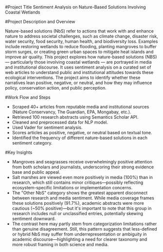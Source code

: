 #Project Title
Sentiment Analysis on Nature-Based Solutions Involving Coastal Wetlands

#Project Description and Overview

Nature-based solutions (NbS) refer to actions that work with and enhance nature to address societal challenges, such as climate change, disaster risk, water security, food security, human health, and biodiversity loss. Examples include restoring wetlands to reduce flooding, planting mangroves to buffer storm surges, or creating green urban spaces to mitigate heat islands and improve air quality. This project explores how nature-based solutions (NBS) — particularly those involving coastal wetlands — are portrayed in media and institutional discourse. It uses sentiment analysis on a curated set of web articles to understand public and institutional attitudes towards these ecological interventions. The project aims to identify whether these narratives lean positive, negative, or neutral, and how they may influence policy, conservation action, and public perception.

#Work Flow and Steps

- Scraped 40+ articles from reputable media and institutional sources (Nature Conservancy, The Guardian, EPA, Mongabay, etc.).
- Retrieved 100 research abstracts using Semantics Scholar API.
- Cleaned and preprocessed data for NLP model.
- Used Vader for sentiment analysis.
- Scores articles as positive, negative, or neutral based on textual tone.
- Identified the frequency of different nature-based solutions in each sentiment category.

#Key Insights

- Mangroves and seagrasses receive overwhelmingly positive attention from both scholars and journalists, underscoring their strong evidence base and public appeal.
- Salt marshes are viewed even more positively in media (100%) than in research, which still contains minor critiques—possibly reflecting ecosystem-specific limitations or implementation concerns.
- The "Other NbS" category shows the greatest apparent disconnect between research and media sentiment. While media coverage frames these solutions positively (91.7%), academic abstracts were more cautious (~50% positive)—but it's important to note that this group in research includes null or unclassified entries, potentially skewing sentiment downward.
- The contrast here may partly stem from categorization limitations rather than genuine disagreement. Still, this pattern suggests that less-defined or hybrid NbS may suffer from underrepresentation or ambiguity in academic discourse—highlighting a need for clearer taxonomy and more robust framing in both science and media.



